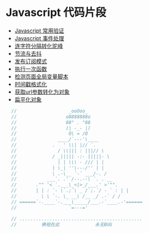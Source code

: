# Javascript 代码片段

* [Javascript 常用验证](./verification.md)
* [Javascript 事件处理](./event.md)
* [连字符分隔转化驼峰](./camelize.md)
* [节流与去抖](./throttle-debounce.md)
* [发布订阅模式](./event-emitter.md)
* [执行一次函数](./once.md)
* [检测页面全局变量脚本](./check-global-variable.md)
* [时间戳格式化](./timestamp-format.md)
* [获取url参数转化为对象](./get-url-query.md)
* [扁平化对象](./flatten-object.md)

``` js
  //                   _ooOoo_
  //                  o8888888o
  //                  88" . "88
  //                  (| -_- |)
  //                   O\ = /O
  //               ____/`---'\____
  //             .   ' \\| |// `.
  //               / \\||| : |||// \
  //             / _||||| -:- |||||- \
  //               | | \\\ - /// | |
  //             | \_| ''\---/'' | |
  //             \ .-\__ `-` ___/-. /
  //           ___`. .' /--.--\ `. . __
  //       ."" '< `.___\_<|>_/___.' >'"".
  //       | | : `- \`.;`\ _ /`;.`/ - ` : | |
  //         \ \ `-. \_ __\ /__ _/ .-` / /
  // ======`-.____`-.___\_____/___.-`____.-'======
  //                   `=---='

  // .............................................
  //         佛祖在此             永无BUG
```